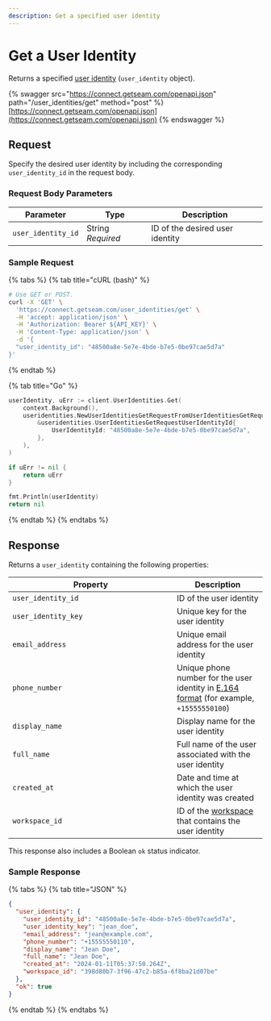 ```yaml
---
description: Get a specified user identity
---
```


# Get a User Identity

Returns a specified [user identity](../../products/mobile-access-in-development/managing-mobile-app-user-accounts-with-user-identities.md#what-is-a-user-identity) (`user_identity` object).

{% swagger src="https://connect.getseam.com/openapi.json" path="/user_identities/get" method="post" %}
[https://connect.getseam.com/openapi.json](https://connect.getseam.com/openapi.json)
{% endswagger %}

## Request

Specify the desired user identity by including the corresponding `user_identity_id` in the request body.

### Request Body Parameters

<table><thead><tr><th>Parameter</th><th width="112.33333333333331">Type</th><th>Description</th></tr></thead><tbody><tr><td><code>user_identity_id</code></td><td>String<br><em>Required</em></td><td>ID of the desired user identity</td></tr></tbody></table>

### Sample Request

{% tabs %}
{% tab title="cURL (bash)" %}
```bash
# Use GET or POST.
curl -X 'GET' \
  'https://connect.getseam.com/user_identities/get' \
  -H 'accept: application/json' \
  -H 'Authorization: Bearer ${API_KEY}' \
  -H 'Content-Type: application/json' \
  -d '{
  "user_identity_id": "48500a8e-5e7e-4bde-b7e5-0be97cae5d7a"
}'
```
{% endtab %}

{% tab title="Go" %}
```go
userIdentity, uErr := client.UserIdentities.Get(
    context.Background(),
    useridentities.NewUserIdentitiesGetRequestFromUserIdentitiesGetRequestUserIdentityId(
        &useridentities.UserIdentitiesGetRequestUserIdentityId{
            UserIdentityId: "48500a8e-5e7e-4bde-b7e5-0be97cae5d7a",
        },
    ),
)

if uErr != nil {
    return uErr
}

fmt.Println(userIdentity)
return nil
```
{% endtab %}
{% endtabs %}

## Response

Returns a `user_identity` containing the following properties:

<table><thead><tr><th width="310">Property</th><th>Description</th></tr></thead><tbody><tr><td><code>user_identity_id</code></td><td>ID of the user identity</td></tr><tr><td><code>user_identity_key</code></td><td>Unique key for the user identity</td></tr><tr><td><code>email_address</code></td><td>Unique email address for the user identity</td></tr><tr><td><code>phone_number</code></td><td>Unique phone number for the user identity in <a href="https://www.itu.int/rec/T-REC-E.164/en">E.164 format</a> (for example, <code>+15555550100</code>)</td></tr><tr><td><code>display_name</code></td><td>Display name for the user identity</td></tr><tr><td><code>full_name</code></td><td>Full name of the user associated with the user identity</td></tr><tr><td><code>created_at</code></td><td>Date and time at which the user identity was created</td></tr><tr><td><code>workspace_id</code></td><td>ID of the <a href="../../core-concepts/workspaces/">workspace</a> that contains the user identity</td></tr></tbody></table>

This response also includes a Boolean `ok` status indicator.

### Sample Response

{% tabs %}
{% tab title="JSON" %}
```json
{
  "user_identity": {
    "user_identity_id": "48500a8e-5e7e-4bde-b7e5-0be97cae5d7a",
    "user_identity_key": "jean_doe",
    "email_address": "jean@example.com",
    "phone_number": "+15555550110",
    "display_name": "Jean Doe",
    "full_name": "Jean Doe",
    "created_at": "2024-01-11T05:37:50.264Z",
    "workspace_id": "398d80b7-3f96-47c2-b85a-6f8ba21d07be"
  },
  "ok": true
}
```
{% endtab %}
{% endtabs %}
